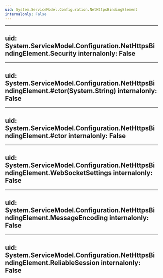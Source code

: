```yaml
---
uid: System.ServiceModel.Configuration.NetHttpsBindingElement
internalonly: False
---
```


---
uid: System.ServiceModel.Configuration.NetHttpsBindingElement.Security
internalonly: False
---

---
uid: System.ServiceModel.Configuration.NetHttpsBindingElement.#ctor(System.String)
internalonly: False
---

---
uid: System.ServiceModel.Configuration.NetHttpsBindingElement.#ctor
internalonly: False
---

---
uid: System.ServiceModel.Configuration.NetHttpsBindingElement.WebSocketSettings
internalonly: False
---

---
uid: System.ServiceModel.Configuration.NetHttpsBindingElement.MessageEncoding
internalonly: False
---

---
uid: System.ServiceModel.Configuration.NetHttpsBindingElement.ReliableSession
internalonly: False
---
